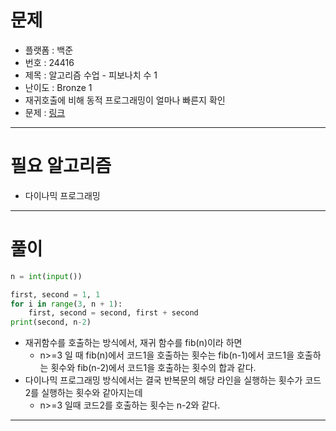 # 문제
- 플랫폼 : 백준
- 번호 : 24416
- 제목 : 알고리즘 수업 - 피보나치 수 1
- 난이도 : Bronze 1
- 재귀호출에 비해 동적 프로그래밍이 얼마나 빠른지 확인
- 문제 : <a href="https://www.acmicpc.net/problem/24416" target="_blank">링크</a>

---

# 필요 알고리즘
- 다이나믹 프로그래밍

---
# 풀이
```python
n = int(input())

first, second = 1, 1
for i in range(3, n + 1):
    first, second = second, first + second
print(second, n-2)
```
- 재귀함수를 호출하는 방식에서, 재귀 함수를 fib(n)이라 하면
  - n>=3 일 때 fib(n)에서 코드1을 호출하는 횟수는 fib(n-1)에서 코드1을 호출하는 횟수와 fib(n-2)에서 코드1을 호출하는 횟수의 합과 같다.
- 다이나믹 프로그래밍 방식에서는 결국 반복문의 해당 라인을 실행하는 횟수가 코드2를 실행하는 횟수와 같아지는데
  - n>=3 일때 코드2를 호출하는 횟수는 n-2와 같다.

---
